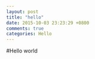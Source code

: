 ```yaml
---
layout: post
title: "hello"
date: 2015-10-03 23:23:29 +0800
comments: true
categories: Hello
---
```

#Hello world

